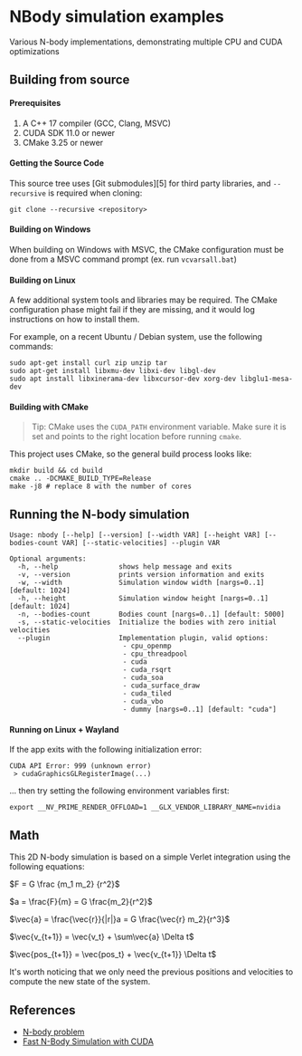 
# NBody simulation examples

Various N-body implementations, demonstrating multiple CPU and CUDA optimizations

## Building from source

#### Prerequisites

1. A C++ 17 compiler (GCC, Clang, MSVC)
2. CUDA SDK 11.0 or newer
3. CMake 3.25 or newer

#### Getting the Source Code

This source tree uses [Git submodules][5] for third party libraries,
and `--recursive` is required when cloning:

```shell
git clone --recursive <repository>
```

#### Building on Windows

When building on Windows with MSVC, the CMake configuration must be done from
a MSVC command prompt (ex. run `vcvarsall.bat`)

#### Building on Linux

A few additional system tools and libraries may be required. The CMake 
configuration phase might fail if they are missing, and it would log 
instructions on how to install them.

For example, on a recent Ubuntu / Debian system, use the following commands:

```
sudo apt-get install curl zip unzip tar
sudo apt-get install libxmu-dev libxi-dev libgl-dev
sudo apt install libxinerama-dev libxcursor-dev xorg-dev libglu1-mesa-dev
```

#### Building with CMake

> Tip: CMake uses the `CUDA_PATH` environment variable. Make sure it is set
> and points to the right location before running `cmake`.

This project uses CMake, so the general build process looks like:

```shell
mkdir build && cd build
cmake .. -DCMAKE_BUILD_TYPE=Release
make -j8 # replace 8 with the number of cores
```

## Running the N-body simulation

```
Usage: nbody [--help] [--version] [--width VAR] [--height VAR] [--bodies-count VAR] [--static-velocities] --plugin VAR

Optional arguments:
  -h, --help               shows help message and exits 
  -v, --version            prints version information and exits 
  -w, --width              Simulation window width [nargs=0..1] [default: 1024]
  -h, --height             Simulation window height [nargs=0..1] [default: 1024]
  -n, --bodies-count       Bodies count [nargs=0..1] [default: 5000]
  -s, --static-velocities  Initialize the bodies with zero initial velocities 
  --plugin                 Implementation plugin, valid options: 
                            - cpu_openmp
                            - cpu_threadpool
                            - cuda
                            - cuda_rsqrt
                            - cuda_soa
                            - cuda_surface_draw
                            - cuda_tiled
                            - cuda_vbo
                            - dummy [nargs=0..1] [default: "cuda"]
```

#### Running on Linux + Wayland 

If the app exits with the following initialization error:

```
CUDA API Error: 999 (unknown error)
 > cudaGraphicsGLRegisterImage(...)
```

... then try setting the following environment variables first:

```
export __NV_PRIME_RENDER_OFFLOAD=1 __GLX_VENDOR_LIBRARY_NAME=nvidia
```

## Math

This 2D N-body simulation is based on a simple Verlet integration using 
the following equations:

$F = G \frac {m_1 m_2} {r^2}$

$a = \frac{F}{m} = G \frac{m_2}{r^2}$

$\vec{a} = \frac{\vec{r}}{|r|}a = G \frac{\vec{r} m_2}{r^3}$

$\vec{v_{t+1}} = \vec{v_t} + \sum\vec{a} \Delta t$

$\vec{pos_{t+1}} = \vec{pos_t} + \vec{v_{t+1}} \Delta t$

It's worth noticing that we only need the previous positions and velocities to
compute the new state of the system.

## References

- [N-body problem](https://en.wikipedia.org/wiki/N-body_problem)
- [Fast N-Body Simulation with CUDA](https://developer.nvidia.com/gpugems/gpugems3/part-v-physics-simulation/chapter-31-fast-n-body-simulation-cuda)
